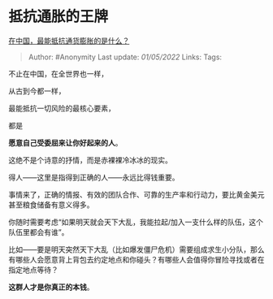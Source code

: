 # 抵抗通胀的王牌
[在中国，最能抵抗通货膨胀的是什么？](https://www.zhihu.com/question/20572630/answer/2460816613)

> Author: #Anonymity
> Last update: *01/05/2022*
> Links:
> Tags:

不止在中国，在全世界也一样，

从古到今都一样，

最能抵抗一切风险的最核心要素，

都是

**愿意自己受委屈来让你好起来的人**。

这绝不是个诗意的抒情，而是赤裸裸冷冰冰的现实。

得人——这里是指得到正确的人——永远比得钱重要。

事情来了，正确的情报、有效的团队合作、可靠的生产率和行动力，要比黄金美元甚至粮食储备有意义得多。

你随时需要考虑“如果明天就会天下大乱，我能拉起/加入一支什么样的队伍，这个队伍里都会有谁”。

比如——要是明天突然天下大乱（比如爆发僵尸危机）需要组成求生小分队，那么有哪些人会愿意背上背包去约定地点和你碰头？有哪些人会值得你冒险寻找或者在指定地点等待？

**这群人才是你真正的本钱**。
